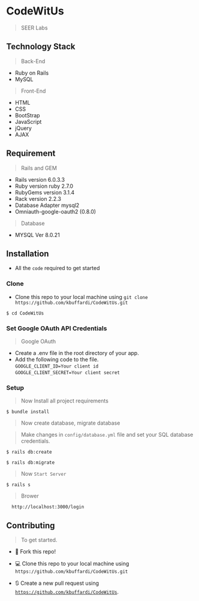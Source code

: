 

# CodeWitUs

> SEER Labs


## Technology Stack

> Back-End

- Ruby on Rails
- MySQL

> Front-End

- HTML
- CSS
- BootStrap
- JavaScript
- jQuery
- AJAX


## Requirement 

> Rails and GEM

- Rails version             6.0.3.3
- Ruby version              ruby 2.7.0
- RubyGems version          3.1.4
- Rack version              2.2.3
- Database Adapter          mysql2
- Omniauth-google-oauth2 (0.8.0)

> Database
- MYSQL Ver 8.0.21



## Installation

- All the `code` required to get started

### Clone

- Clone this repo to your local machine using `git clone https://github.com/kbuffardi/CodeWitUs.git`

```shell
$ cd CodeWitUs
```

### Set Google OAuth API Credentials

> Google OAuth
- Create a .env file in the root directory of your app.
-  Add the following code to the file. <br />
`GOOGLE_CLIENT_ID=Your client id  `<br />
`GOOGLE_CLIENT_SECRET=Your client secret`<br />


### Setup

> Now Install all project requirements
```shell
$ bundle install
```

> Now create database, migrate database

> Make changes in `config/database.yml` file and set your SQL database credentials.


```shell
$ rails db:create
```

```shell
$ rails db:migrate
```

> Now `Start Server`

```shell
$ rails s
```


> Brower

```shell
  http://localhost:3000/login
```


## Contributing

> To get started.

- 🍴 Fork this repo!

- 💻 Clone this repo to your local machine using `https://github.com/kbuffardi/CodeWitUs.git`

- 🔃 Create a new pull request using <a href="https://github.com/kbuffardi/CodeWitUs.git" target="_blank">`https://github.com/kbuffardi/CodeWitUs`</a>.

